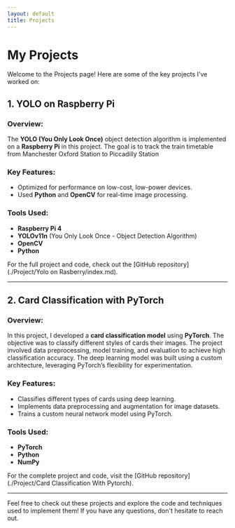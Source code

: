 ```yaml
---
layout: default
title: Projects
---
```


# My Projects

Welcome to the Projects page! Here are some of the key projects I've worked on:

## 1. YOLO on Raspberry Pi

### Overview:
The **YOLO (You Only Look Once)** object detection algorithm is implemented on a **Raspberry Pi** in this project. The goal is to track the train timetable from Manchester Oxford Station to Piccadilly Station
### Key Features:
- Optimized for performance on low-cost, low-power devices.
- Used **Python** and **OpenCV** for real-time image processing.

### Tools Used:
- **Raspberry Pi 4**
- **YOLOv11n** (You Only Look Once - Object Detection Algorithm)
- **OpenCV**
- **Python**

For the full project and code, check out the [GitHub repository](./Project/Yolo on Rasberry/index.md).

---

## 2. Card Classification with PyTorch
### Overview:

In this project, I developed a **card classification model** using **PyTorch**. The objective was to classify different styles of cards their images. The project involved data preprocessing, model training, and evaluation to achieve high classification accuracy. The deep learning model was built using a custom architecture, leveraging PyTorch’s flexibility for experimentation.

### Key Features:
- Classifies different types of cards using deep learning.
- Implements data preprocessing and augmentation for image datasets.
- Trains a custom neural network model using PyTorch.

### Tools Used:
- **PyTorch**
- **Python**
- **NumPy**

For the complete project and code, visit the [GitHub repository](./Project/Card Classification With Pytorch).

---

Feel free to check out these projects and explore the code and techniques used to implement them! If you have any questions, don't hesitate to reach out.
